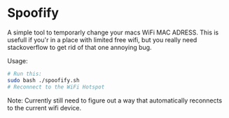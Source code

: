 # Spoofify
A simple tool to temporarly change your macs WiFi MAC ADRESS.
This is usefull if you'r in a place with limited free wifi, but you really need stackoverflow to get rid of that one annoying bug.

Usage:
```bash
# Run this:
sudo bash ./spoofify.sh
# Reconnect to the WiFi Hotspot
```

Note:
Currently still need to figure out a way that automatically reconnects to the current wifi device.